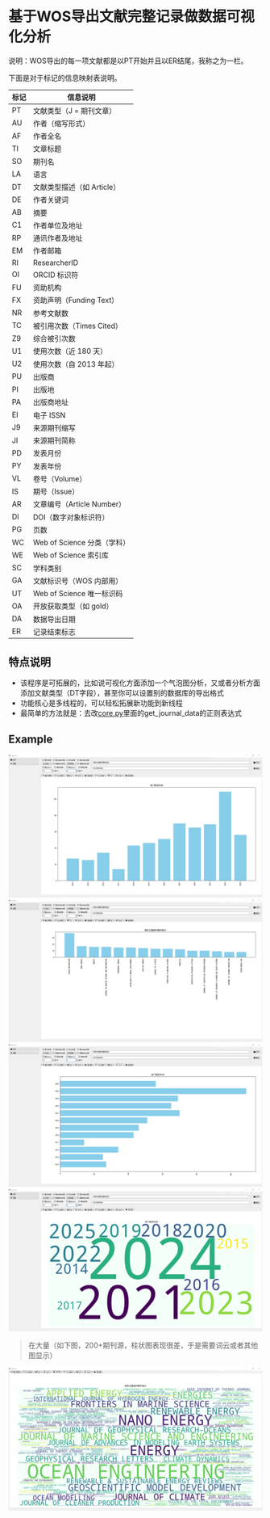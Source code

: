 # 基于WOS导出文献完整记录做数据可视化分析

说明：WOS导出的每一项文献都是以PT开始并且以ER结尾，我称之为一栏。

下面是对于标记的信息映射表说明。

| 标记   | 信息说明                  |
|------|-----------------------|
| PT   | 文献类型（J = 期刊文章）        |
| AU   | 作者（缩写形式）              |
| AF   | 作者全名                  |
| TI   | 文章标题                  |
| SO   | 期刊名                   |
| LA   | 语言                    |
| DT   | 文献类型描述（如 Article）     |
| DE   | 作者关键词                 |
| AB   | 摘要                    |
| C1   | 作者单位及地址               |
| RP   | 通讯作者及地址               |
| EM   | 作者邮箱                  |
| RI   | ResearcherID          |
| OI   | ORCID 标识符             |
| FU   | 资助机构                  |
| FX   | 资助声明（Funding Text）    |
| NR   | 参考文献数                 |
| TC   | 被引用次数（Times Cited）    |
| Z9   | 综合被引次数                |
| U1   | 使用次数（近 180 天）         |
| U2   | 使用次数（自 2013 年起）       |
| PU   | 出版商                   |
| PI   | 出版地                   |
| PA   | 出版商地址                 |
| EI   | 电子 ISSN               |
| J9   | 来源期刊缩写                |
| JI   | 来源期刊简称                |
| PD   | 发表月份                  |
| PY   | 发表年份                  |
| VL   | 卷号（Volume）            |
| IS   | 期号（Issue）             |
| AR   | 文章编号（Article Number）  |
| DI   | DOI（数字对象标识符）          |
| PG   | 页数                    |
| WC   | Web of Science 分类（学科） |
| WE   | Web of Science 索引库    |
| SC   | 学科类别                  |
| GA   | 文献标识号（WOS 内部用）        |
| UT   | Web of Science 唯一标识码  |
| OA   | 开放获取类型（如 gold）        |
| DA   | 数据导出日期                |
| ER   | 记录结束标志                |


## 特点说明
- 该程序是可拓展的，比如说可视化方面添加一个气泡图分析，又或者分析方面添加文献类型（DT字段），甚至你可以设置别的数据库的导出格式
- 功能核心是多线程的，可以轻松拓展新功能到新线程
- 最简单的方法就是：去改[core.py](core.py)里面的get_journal_data的正则表达式

## Example
![src](example/1.jpg)
![src](example/2.png)
![src](example/3.png)
![src](example/4.png)

> 在大量（如下图，200+期刊源，柱状图表现很差，于是需要词云或者其他图显示）
> 
![src](example/5.png)